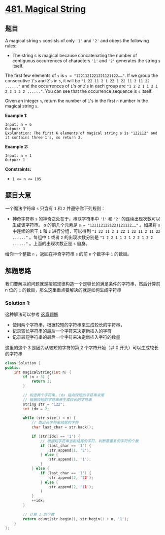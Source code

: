 # [481. Magical String](https://leetcode-cn.com/problems/magical-string/)

## 题目

A magical string `s` consists of only `'1'` and `'2'` and obeys the following rules:

- The string s is magical because concatenating the number of contiguous occurrences of characters `'1'` and `'2'` generates the string `s` itself.

The first few elements of `s` is `s = "1221121221221121122……"`. If we group the consecutive `1`'s and `2`'s in `s`, it will be `"1 22 11 2 1 22 1 22 11 2 11 22 ......"` and the occurrences of `1`'s or `2`'s in each group are `"1 2 2 1 1 2 1 2 2 1 2 2 ......"`. You can see that the occurrence sequence is `s` itself.

Given an integer `n`, return the number of `1`'s in the first `n` number in the magical string `s`.

 

**Example 1:**

```
Input: n = 6
Output: 3
Explanation: The first 6 elements of magical string s is "122112" and it contains three 1's, so return 3.
```

**Example 2:**

```
Input: n = 1
Output: 1
```

 

**Constraints:**

- `1 <= n <= 105`


## 题目大意

一个魔法字符串 `s` 只含有 `1` 和 `2` 并遵守你下列规则：

- 神奇字符串 `s` 的神奇之处在于，串联字符串中 `'1'` 和 `'2'` 的连续出现次数可以生成该字符串。
s 的前几个元素是 `s = "1221121221221121122……"` 。如果将 `s` 中连续的若干 `1` 和 `2` 进行分组，可以得到 `"1 22 11 2 1 22 1 22 11 2 11 22 ......"` 。每组中 `1` 或者 `2` 的出现次数分别是 `"1 2 2 1 1 2 1 2 2 1 2 2 ......"` 。上面的出现次数正是 `s` 自身。

给你一个整数 `n` ，返回在神奇字符串 `s` 的前 `n` 个数字中 `1` 的数目。


## 解题思路

我们要解决的问题就是按照规律构造一个足够长的满足条件的字符串，然后计算前 n 位的 `1` 的数目，那么这里重点要解决的就是如何生成字符串

### Solution 1:

这种解法可以参考 [这篇题解](https://leetcode-cn.com/problems/magical-string/solution/geekplayers-leetcode-ac-qing-xi-yi-dong-2pdyf/)

- 使用两个字符串，根据较短的字符串来生成较长的字符串，
- 记录较长字符串的最后一个字符来决定新插入的字符
- 记录较短字符串的最后一个字符来决定新插入字符的数量

这里的这个 3 是因为从较短的字符的第 2 个字符开始（以 0 开头）可以生成较长的字符串


````c++
class Solution {
public:
    int magicalString(int n) {
        if (n < 3) {
            return 1;
        }
        
        // 构造两个字符串，idx 指向较短的字符串末尾
        // 根据较短的字符串来生成较长的字符串
        string str = "122";
        int idx = 2;
        
        while (str.size() < n) {
            // 取出长字符串结尾的字符
            char last_char = str.back();
            
            if (str[idx] == '1') {
                // 根据短字符串当前结尾的字符，判断要重复的字符的个数
                if (last_char == '1') {
                    str.append(1, '2');
                } else {
                    str.append(1, '1');
                }
            } else {
                if (last_char == '1') {
                    str.append(2, '22');
                } else {
                    str.append(2, '11');
                }
            }
            ++idx;
        }
        
        // 计算 1 的个数
        return count(str.begin(), str.begin() + n, '1');
    }
};
````
